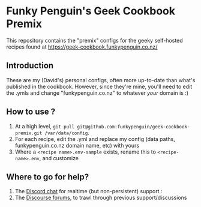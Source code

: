 # Funky Penguin's Geek Cookbook Premix

This repository contains the "premix" configs for the geeky self-hosted recipes found at https://geek-cookbook.funkypenguin.co.nz/

## Introduction

These are my (David's) personal configs, often more up-to-date than what's published in the cookbook. However, since they're mine, you'll need to edit the .ymls and change "funkypenguin.co.nz" to whatever _your_ domain is :)

## How to use ?

1. At a high level, ```git pull git@github.com:funkypenguin/geek-cookbook-premix.git /var/data/config```.
2. For each recipe, edit the .yml and replace my config (data paths, funkypenguin.co.nz domain name, etc) with yours
3. Where a ```<recipe name>.env-sample``` exists, rename this to ```<recipe-name>.env```, and customize

## Where to go for help?

1. The [Discord chat](https://discord.gg/jUn2KHy) for realtime (but non-persistent) support : 
2. The [Discourse forums](https://discourse.geek-kitchen.funkypenguin.co.nz/), to trawl through previous support/discussions
